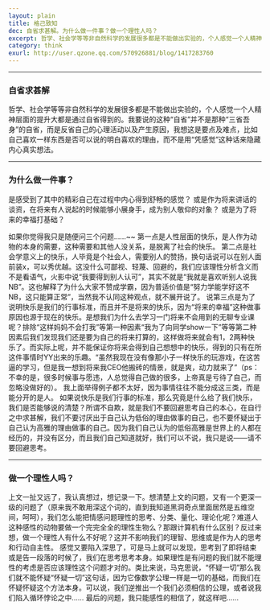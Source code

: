 ```yaml
---
layout: plain
title: 格己致知
dec: 自省求甚解。为什么做一件事？做一个理性人吗？
excerpt: 哲学、社会学等等非自然科学的发展很多都是不能做出实验的，个人感觉一个人精神层面的提升大都是通过自省得到的。我要说的这种“自省”并不是那种“三省吾身”的自省，而是反省自己的心理活动以及产生原因，我想这是要点及难点，比如自己喜欢一样东西是否可以说的明白喜欢的理由，而不是用“凭感觉”这种话来隐藏内心真实想法。
category: think
exurl: http://user.qzone.qq.com/570926881/blog/1417283760
---
```



---

### 自省求甚解
哲学、社会学等等非自然科学的发展很多都是不能做出实验的，个人感觉一个人精神层面的提升大都是通过自省得到的。我要说的这种“自省”并不是那种“三省吾身”的自省，而是反省自己的心理活动以及产生原因，我想这是要点及难点，比如自己喜欢一样东西是否可以说的明白喜欢的理由，而不是用“凭感觉”这种话来隐藏内心真实想法。


---

### 为什么做一件事？

是感受到了其中的精彩自己在过程中内心得到舒畅的感觉？
或是作为将来讲话的谈资，在将来有人说起的时候能够小展身手，成为别人敬仰的对象？
或是为了将来的幸福打基础？

如果你觉得我只是随便问三个问题……~~
第一点是人性层面的快乐，是人作为动物的本身的需要，这种需要和其他人没关系，是脱离了社会的快乐。
第二点是社会学意义上的快乐，人毕竟是个社会人，需要别人的赞扬，换句话说可以在别人面前装x，可以秀优越。这没什么可鄙视、轻蔑、回避的，我们应该理性分析含义而不是看语气，火影中说“我要得到别人认可”，其实不就是“我就是喜欢听别人说我NB”。这也解释了为什么大家不赞成学霸，因为普适价值是“努力学能学好这不NB，这只能算正常”，当然我不认同这种观点，就不展开说了。
说第三点是为了说明快乐是我们的行事标准，而且并不是将来的快乐，因为“将来的幸福”这种做事原因也源于现在的快乐。是想我们为什么去学习一门将来不会用到的无聊专业课呢？排除“这样妈妈不会打我”等第一种因素“我为了向同学show一下”等等第二种因素后我们发现我们还是要为自己的将来打算的，这样做将来就会有1，2两种快乐了。而实际上呢，并不能保证你将来会得到自己想想中的快乐，得到的只有在所这件事情时YY出来的乐趣。“虽然我现在没有像那小子一样快乐的玩游戏，在这苦逼的学习，但是我一想到将来我CEO他搬砖的情景，就是爽，动力就来了”（ps：不幸的是，很多时候事与愿违，人总觉得自己做的很多，上帝真是亏待了自己，而忽略没做好的）。
我上面举得例子都不太好，因为事情往往不能分成这三类，而是能分开的是人。
如果说快乐是我们行事的标准，那么究竟是什么给了我们快乐，我们是否能够说的清楚？所谓不自欺，就是我们不要回避思考自己的本心，在自行之中求甚解，我们不要讨厌出于自己认为低俗的理由做事的自己，也不要怀疑出于自己认为高雅的理由做事的自己。因为我们自己认为的低俗高雅是世界上的人都在经历的，并没有区分，而且我们自己知道就好，我们可以不说，我只是说——请不要回避思考。

---

### 做一个理性人吗？
上文一扯又远了，我认真想过，想记录一下。想清楚上文的问题，又有一个更深一级的问题了（原来我不敢用深这个词的，直到我知道黑洞奇点里面居然是五维空间，呵呵），我们怎么能把情感问题理性的思考、分类、量化、理论化呢？难道人这种感性的动物要做一个完完全全的理性生物么？那跟计算机有什么区别？反过来想，做一个理性人有什么不好呢？这并不影响我们的理智、思维或是作为人的思考和行动自主性。
感觉又要陷入深思了，可是马上就可以发现，思考到了即将结束或是告一段落的时候了，我们在思考思考本身。如果理性是有问题的我们就不能理性的考虑是否应该理性这个问题才对的。类比来说，马克思说，“怀疑一切”那么我们就不能怀疑“怀疑一切”这句话，因为它像数学公理一样是一切的基础，而我们在怀疑怀疑这个方法本身。可以说，我们逆推出一个我们必须相信的公理，或者说我们陷入循环悖论之中……
最后的问题，我只能感性的相信了，就这样吧……